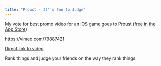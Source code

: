 ```yaml
---
title: "Proust - It''s Fun to Judge"
---
```

<p>My vote for best promo video for an iOS game goes to Proust (<a href="https://itunes.apple.com/ca/app/proust/id741716897?mt=8&amp;uo=4&amp;at=10l4Ki">free in the App Store</a>)</p>
<p>https://vimeo.com/79887421</p>
<p><a href="https://vimeo.com/79887421">Direct link to video</a></p>
<p>Rank things and judge your friends on the way they rank things.</p>
<p><a href="https://itunes.apple.com/ca/app/proust/id741716897?mt=8&uo=4&at=10l4Ki" target="itunes_store"style="display:inline-block;overflow:hidden;background:url(https://linkmaker.itunes.apple.com/htmlResources/assets/en_us//images/web/linkmaker/badge_appstore-lrg.png) no-repeat;width:135px;height:40px;@media only screen{background-image:url(https://linkmaker.itunes.apple.com/htmlResources/assets/en_us//images/web/linkmaker/badge_appstore-lrg.svg);}"></a></p>
